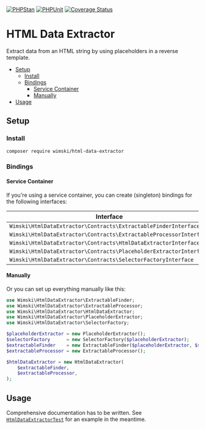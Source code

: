 [![PHPStan](https://github.com/wimski/html-data-extractor/actions/workflows/phpstan.yml/badge.svg)](https://github.com/wimski/html-data-extractor/actions/workflows/phpstan.yml)
[![PHPUnit](https://github.com/wimski/html-data-extractor/actions/workflows/phpunit.yml/badge.svg)](https://github.com/wimski/html-data-extractor/actions/workflows/phpunit.yml)
[![Coverage Status](https://coveralls.io/repos/github/wimski/html-data-extractor/badge.svg?branch=master)](https://coveralls.io/github/wimski/html-data-extractor?branch=master)

# HTML Data Extractor

Extract data from an HTML string by using placeholders in a reverse template.

* [Setup](#setup)
  * [Install](#install)
  * [Bindings](#bindings)
    * [Service Container](#service-container)
    * [Manually](#manually)
* [Usage](#usage)

## Setup

### Install

```bash
composer require wimski/html-data-extractor
```

### Bindings

#### Service Container

If you're using a service container, you can create (singleton) bindings for the following interfaces:

| Interface                                                          | Concrete                                        |
|--------------------------------------------------------------------|-------------------------------------------------|
| `Wimski\HtmlDataExtractor\Contracts\ExtractableFinderInterface`    | `Wimski\HtmlDataExtractor\ExtractableFinder`    |
| `Wimski\HtmlDataExtractor\Contracts\ExtractableProcessorInterface` | `Wimski\HtmlDataExtractor\ExtractableProcessor` |
| `Wimski\HtmlDataExtractor\Contracts\HtmlDataExtractorInterface`    | `Wimski\HtmlDataExtractor\HtmlDataExtractor`    |
| `Wimski\HtmlDataExtractor\Contracts\PlaceholderExtractorInterface` | `Wimski\HtmlDataExtractor\PlaceholderExtractor` |
| `Wimski\HtmlDataExtractor\Contracts\SelectorFactoryInterface`      | `Wimski\HtmlDataExtractor\SelectorFactory`      |

#### Manually

Or you can set up everything manually like this:

```php
use Wimski\HtmlDataExtractor\ExtractableFinder;
use Wimski\HtmlDataExtractor\ExtractableProcessor;
use Wimski\HtmlDataExtractor\HtmlDataExtractor;
use Wimski\HtmlDataExtractor\PlaceholderExtractor;
use Wimski\HtmlDataExtractor\SelectorFactory;

$placeholderExtractor = new PlaceholderExtractor();
$selectorFactory      = new SelectorFactory($placeholderExtractor);
$extractableFinder    = new ExtractableFinder($placeholderExtractor, $selectorFactory);
$extractableProcessor = new ExtractableProcessor();

$htmlDataExtractor = new HtmlDataExtractor(
    $extractableFinder,
    $extractableProcessor,
);
```

## Usage

Comprehensive documentation has to be written. See [`HtmlDataExtractorTest`](./tests/HtmlDataExtractorTest.php) for an example in the meantime.